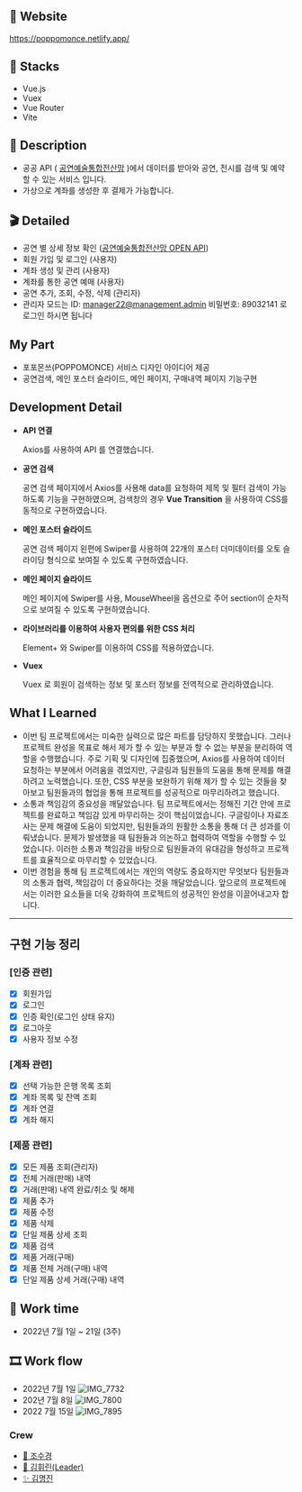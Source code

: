 ## 🎷 Website

https://poppomonce.netlify.app/

## 🎻 Stacks

- Vue.js
- Vuex
- Vue Router
- Vite

## 🎩 Description

- 공공 API ( [공연예술통합전산망](https://www.kopis.or.kr/por/main/main.do) )에서 데이터를 받아와 공연, 전시를 검색 및 예약 할 수 있는 서비스 입니다.
- 가상으로 계좌를 생성한 후 결제가 가능합니다.

## 🎬 Detailed

- 공연 별 상세 정보 확인
  ([공연예술통합전산망 OPEN API](https://www.kopis.or.kr/por/main/main.do))
- 회원 가입 및 로그인 (사용자)
- 계좌 생성 및 관리 (사용자)
- 계좌를 통한 공연 예매 (사용자)
- 공연 추가, 조회, 수정, 삭제 (관리자)
- 관리자 모드는 ID: manager22@management.admin 비밀번호: 89032141 로 로그인 하시면 됩니다

## My Part

- 포포몬쓰(POPPOMONCE) 서비스 디자인 아이디어 제공
- 공연검색, 메인 포스터 슬라이드, 메인 페이지,  구매내역 페이지 기능구현

## Development Detail

- **API 연결**
    
    Axios를 사용하여 API 를 연결했습니다.
    
- **공연 검색**
    
    공연 검색 페이지에서 Axios를 사용해 data를 요청하여 제목 및 필터 검색이 가능하도록 기능을 구현하였으며, 검색창의 경우 ****Vue Transition**** 을 사용하여 CSS를 동적으로 구현하였습니다.
    
- **메인 포스터 슬라이드**
    
    공연 검색 페이지 왼편에 Swiper를 사용하여 22개의 포스터 더미데이터를 오토 슬라이딩 형식으로 보여질 수 있도록 구현하였습니다.
    
- **메인 페이지 슬라이드**
    
    메인 페이지에 Swiper를 사용, MouseWheel을 옵션으로 주어 section이 순차적으로 보여질 수 있도록 구현하였습니다. 
    
- **라이브러리를 이용하여 사용자 편의를 위한 CSS 처리**
    
    Element+ 와 Swiper를 이용하여 CSS를 적용하였습니다.
    
- **Vuex**
    
    Vuex 로 회원이 검색하는 정보 및 포스터 정보를 전역적으로 관리하였습니다.
    

## What I Learned

- 이번 팀 프로젝트에서는 미숙한 실력으로 많은 파트를 담당하지 못했습니다. 그러나 프로젝트 완성을 목표로 해서 제가 할 수 있는 부분과 할 수 없는 부분을 분리하여 역할을 수행했습니다. 주로 기획 및 디자인에 집중했으며, Axios를 사용하여 데이터 요청하는 부분에서 어려움을 겪었지만, 구글링과 팀원들의 도움을 통해 문제를 해결하려고 노력했습니다. 또한, CSS 부분을 보완하기 위해 제가 할 수 있는 것들을 찾아보고 팀원들과의 협업을 통해 프로젝트를 성공적으로 마무리하려고 했습니다.
- 소통과 책임감의 중요성을 깨달았습니다. 팀 프로젝트에서는 정해진 기간 안에 프로젝트를 완료하고 책임감 있게 마무리하는 것이 핵심이었습니다. 구글링이나 자료조사는 문제 해결에 도움이 되었지만, 팀원들과의 원활한 소통을 통해 더 큰 성과를 이뤄냈습니다. 문제가 발생했을 때 팀원들과 의논하고 협력하여 역할을 수행할 수 있었습니다. 이러한 소통과 책임감을 바탕으로 팀원들과의 유대감을 형성하고 프로젝트를 효율적으로 마무리할 수 있었습니다.
- 이번 경험을 통해 팀 프로젝트에서는 개인의 역량도 중요하지만 무엇보다 팀원들과의 소통과 협력, 책임감이 더 중요하다는 것을 깨달았습니다. 앞으로의 프로젝트에서는 이러한 요소들을 더욱 강화하여 프로젝트의 성공적인 완성을 이끌어내고자 합니다.


---


## 구현 기능 정리

### [인증 관련]

- [x] 회원가입
- [x] 로그인
- [x] 인증 확인(로그인 상태 유지)
- [x] 로그아웃
- [x] 사용자 정보 수정

### [계좌 관련]

- [x] 선택 가능한 은행 목록 조회
- [x] 계좌 목록 및 잔액 조회
- [x] 계좌 연결
- [x] 계좌 해지

### [제품 관련]

- [x] 모든 제품 조회(관리자)
- [x] 전체 거래(판매) 내역
- [x] 거래(판매) 내역 완료/취소 및 해제
- [x] 제품 추가
- [x] 제품 수정
- [x] 제품 삭제
- [x] 단일 제품 상세 조회
- [x] 제품 검색
- [x] 제품 거래(구매)
- [x] 제품 전체 거래(구매) 내역
- [x] 단일 제품 상세 거래(구매) 내역

## 🎫 Work time

- 2022년 7월 1일 ~ 21일 (3주)

## 🎞 Work flow

- 2022년 7월 1일 ![IMG_7732](https://user-images.githubusercontent.com/57033026/180244817-43622258-df37-4a1e-8dd6-023bd46afece.JPG)
- 202년 7월 8일 ![IMG_7800](https://user-images.githubusercontent.com/57033026/180244951-41ddbe81-1697-4d17-906b-d6b703d96b04.jpg)
- 2022 7월 15일 ![IMG_7895](https://user-images.githubusercontent.com/57033026/180245065-7b127559-4fab-4465-a7e5-e25cf4e90e3d.jpg)

### Crew

- [💎 조수경](https://github.com/doradora523)
- [🍑 김휘린(Leader)](https://github.com/whilini)
- [✨ 김명진](https://github.com/k-m-jin)
